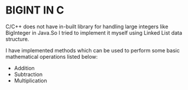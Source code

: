 # BIGINT IN C
C/C++ does not have in-built library for handling large integers like BigInteger in Java.So I tried to implement it myself using Linked List data structure.  

I have implemented methods which can be used to perform some basic mathematical operations listed below:   
* Addition
* Subtraction
* Multiplication    



